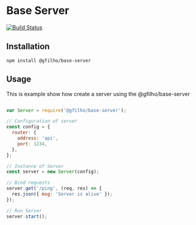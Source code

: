 # Base Server
[![Build Status](https://travis-ci.com/gfilho/base-server.svg?branch=master)](https://travis-ci.com/gfilho/base-server)

## Installation

```bashp
npm install @gfilho/base-server
```
## Usage

This is example show how create a server using the @gfilho/base-server
``` js

var Server = require('@gfilho/base-server');

// Configuration of server
const config = {
  router: {
    address: 'api',
    port: 1234,
  },
};

// Instance of Server
const server = new Server(config);

// Bind requests
server.get('/ping', (req, res) => {
  res.json({ msg: 'Server is alive' });
});

// Run Server
server.start();
